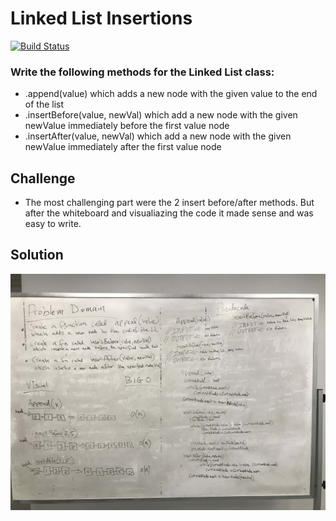 # Linked List Insertions
[![Build Status](https://travis-ci.com/OviParasca/data-structures-and-algorithms.svg?branch=master)](https://travis-ci.com/OviParasca/data-structures-and-algorithms)

<!-- Short summary or background information -->
### Write the following methods for the Linked List class:

* .append(value) which adds a new node with the given value to the end of the list
* .insertBefore(value, newVal) which add a new node with the given newValue immediately before the first value node
* .insertAfter(value, newVal) which add a new node with the given newValue immediately after the first value node


## Challenge
<!-- Description of the challenge -->
* The most challenging part were the 2 insert before/after methods. But after the whiteboard and visualiazing the code it made sense and was easy to write.


## Solution
<!-- Embedded whiteboard image -->
![whiteboard image](assets/ll_insertions.jpg)